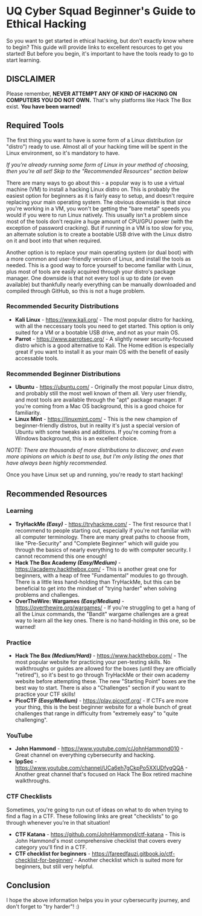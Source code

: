 # UQ Cyber Squad Beginner's Guide to Ethical Hacking

So you want to get started in ethical hacking, but don't exactly know where to begin? This guide will provide links to excellent resources to get you started! But before you begin, it's important to have the tools ready to go to start learning.

## DISCLAIMER

Please remember, **NEVER ATTEMPT ANY OF KIND OF HACKING ON COMPUTERS YOU DO NOT OWN.** That's why platforms like Hack The Box exist. **You have been warned!**

## Required Tools

The first thing you want to have is some form of a Linux distribution (or "distro") ready to use. Almost all of your hacking time will be spent in the Linux environment, so it's mandatory to have.

*If you're already running some form of Linux in your method of choosing, then you're all set! Skip to the "Recommended Resources" section below*

There are many ways to go about this - a popular way is to use a virtual machine (VM) to install a hacking Linux distro on. This is probably the easiest option for beginners as it is fairly easy to setup, and doesn't require replacing your main operating system. The obvious downside is that since you're working in a VM, you won't be getting the "bare metal" speeds you would if you were to run Linux natively. This usually isn't a problem since most of the tools don't require a huge amount of CPU/GPU power (with the exception of password cracking). But if running in a VM is too slow for you, an alternate solution is to create a bootable USB drive with the Linux distro on it and boot into that when required.

Another option is to replace your main operating system (or dual boot) with a more common and user-friendly version of Linux, and install the tools as needed. This is a good way to force yourself to become familiar with Linux, plus most of tools are easily acquired through your distro's package manager. One downside is that not every tool is up to date (or even available) but thankfully nearly everything can be manually downloaded and compiled through GitHub, so this is not a huge problem.

### Recommended Security Distributions

- **Kali Linux** - https://www.kali.org/ - The most popular distro for hacking, with all the neccessary tools you need to get started. This option is only suited for a VM or a bootable USB drive, and not as your main OS.
- **Parrot** - https://www.parrotsec.org/ - A slightly newer security-focused distro which is a good alternative to Kali. The Home edition is especially great if you want to install it as your main OS with the benefit of easily accessable tools.

### Recommended Beginner Distributions

- **Ubuntu** - https://ubuntu.com/ - Originally the most popular Linux distro, and probably still the most well known of them all. Very user friendly, and most tools are available through the "apt" package manager. If you're coming from a Mac OS background, this is a good choice for familiarity.
- **Linux Mint** - https://linuxmint.com/ - This is the new champion of beginner-friendly distros, but in reality it's just a special version of Ubuntu with some tweaks and additions. If you're coming from a Windows background, this is an excellent choice.

*NOTE: There are thousands of more distributions to discover, and even more opinions on which is best to use, but I'm only listing the ones that have always been highly recommended.*

Once you have Linux set up and running, you're ready to start hacking!

## Recommended Resources

### Learning

- **TryHackMe *(Easy)*** - https://tryhackme.com/ - The first resource that I recommend to people starting out, especially if you're not familiar with all computer terminology. There are many great paths to choose from, like "Pre-Security" and "Complete Beginner" which will guide you through the basics of nearly everything to do with computer security. I cannot recommend this one enough!
- **Hack The Box Academy *(Easy/Medium)*** - https://academy.hackthebox.com/ - This is another great one for beginners, with a heap of free "Fundamental" modules to go through. There is a little less hand-holding than TryHackMe, but this can be beneficial to get into the mindset of "trying harder" when solving problems and challenges.
- **OverTheWire: Wargames *(Easy/Medium)*** - https://overthewire.org/wargames/ - If you're struggling to get a hang of all the Linux commands, the "Bandit" wargame challenges are a great way to learn all the key ones. There is no hand-holding in this one, so be warned!

### Practice

- **Hack The Box *(Medium/Hard)*** - https://www.hackthebox.com/ - The most popular website for practicing your pen-testing skills. No walkthroughs or guides are allowed for the boxes (until they are officially "retired"), so it's best to go through TryHackMe or their own academy website before attempting these. The new "Starting Point" boxes are the best way to start. There is also a "Challenges" section if you want to practice your CTF skills!
- **PicoCTF *(Easy/Medium)*** - https://play.picoctf.org/ - If CTFs are more your thing, this is the best beginner website for a whole bunch of great challenges that range in difficulty from "extremely easy" to "quite challenging".

### YouTube

- **John Hammond** - https://www.youtube.com/c/JohnHammond010 - Great channel on everything cybersecurity and hacking.
- **IppSec** - https://www.youtube.com/channel/UCa6eh7gCkpPo5XXUDfygQQA - Another great channel that's focused on Hack The Box retired machine walkthroughs.

### CTF Checklists

Sometimes, you're going to run out of ideas on what to do when trying to find a flag in a CTF. These following links are great "checklists" to go through whenever you're in that situation!

- **CTF Katana** - https://github.com/JohnHammond/ctf-katana - This is John Hammond's most comprehensive checklist that covers every category you'll find in a CTF.
- **CTF checklist for beginners** - https://fareedfauzi.gitbook.io/ctf-checklist-for-beginner/ - Another checklist which is suited more for beginners, but still very helpful.

## Conclusion

I hope the above information helps you in your cybersecurity journey, and don't forget to "try harder"! :)
